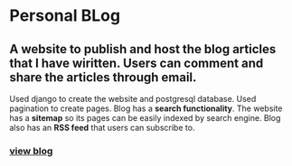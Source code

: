 # Personal BLog
## A website to publish and host the blog articles that I have wiritten. Users can comment and share the articles through email.
Used django to create the website and postgresql database. Used pagination to create pages. Blog has a __search functionality__. The website has a __sitemap__ so its pages can be easily indexed by search engine. Blog also has an __RSS feed__ that users can subscribe to.<br>
### [view blog](https://parth10blog.herokuapp/blog)